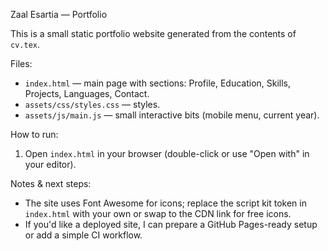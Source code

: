 Zaal Esartia — Portfolio

This is a small static portfolio website generated from the contents of `cv.tex`.

Files:

- `index.html` — main page with sections: Profile, Education, Skills, Projects, Languages, Contact.
- `assets/css/styles.css` — styles.
- `assets/js/main.js` — small interactive bits (mobile menu, current year).

How to run:

1. Open `index.html` in your browser (double-click or use "Open with" in your editor).

Notes & next steps:

- The site uses Font Awesome for icons; replace the script kit token in `index.html` with your own or swap to the CDN link for free icons.
- If you'd like a deployed site, I can prepare a GitHub Pages-ready setup or add a simple CI workflow.
